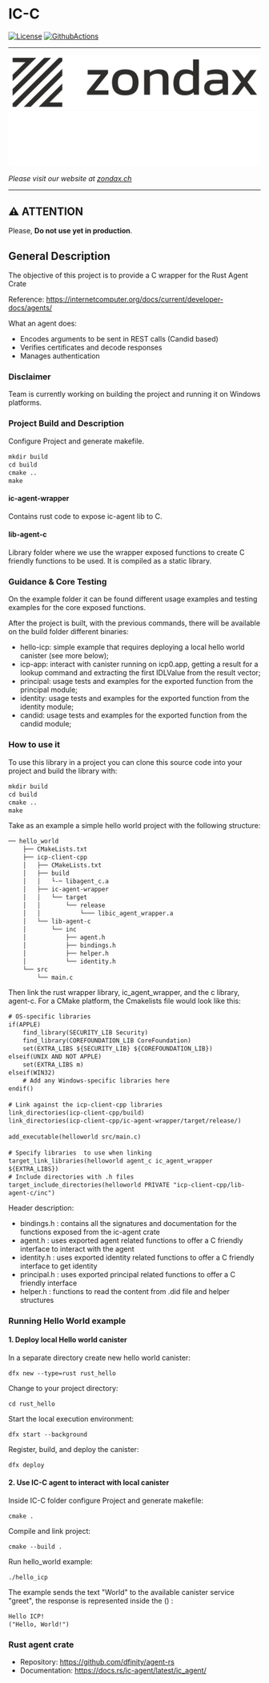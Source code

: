 # IC-C

[![License](https://img.shields.io/badge/License-Apache%202.0-blue.svg)](https://opensource.org/licenses/Apache-2.0)
[![GithubActions](https://github.com/zondax/icp-client-cpp/actions/workflows/build.yml/badge.svg)](https://github.com/Zondax/icp-client-cpp/blob/main/.github/workflows/build.yaml)

---

![zondax_light](docs/zondax_light.png#gh-light-mode-only)
![zondax_dark](docs/zondax_dark.png#gh-dark-mode-only)

_Please visit our website at [zondax.ch](https://www.zondax.ch)_

---

## :warning: ATTENTION

Please, **Do not use yet in production**.

## General Description

The objective of this project is to provide a C wrapper for the Rust Agent Crate

Reference: https://internetcomputer.org/docs/current/developer-docs/agents/

What an agent does:

- Encodes arguments to be sent in REST calls (Candid based)
- Verifies certificates and decode responses
- Manages authentication

### Disclaimer
Team is currently working on building the project and running it on Windows platforms.

### Project Build and Description

Configure Project and generate makefile.

    mkdir build
    cd build
    cmake ..
    make

#### ic-agent-wrapper

Contains rust code to expose ic-agent lib to C.

#### lib-agent-c

Library folder where we use the wrapper exposed functions
to create C friendly functions to be used. It is compiled as a static library.

### Guidance & Core Testing

On the example folder it can be found different usage examples and
testing examples for the core exposed functions. 

After the project is built, with the previous commands, there will be available on the build folder
different binaries:

- hello-icp: simple example that requires deploying a local hello world canister (see more below);
- icp-app: interact with canister running on icp0.app, getting a result for a lookup command and extracting the first IDLValue from the result vector;
- principal: usage tests and examples for the exported function from the principal module;
- identity: usage tests and examples for the exported function from the identity module;
- candid: usage tests and examples for the exported function from the candid module;

### How to use it

To use this library in a project you can clone this source code into your project and build the library with:

    mkdir build
    cd build
    cmake ..
    make

Take as an example a simple hello world project with the following structure:

    ── hello_world
        ├── CMakeLists.txt
        ├── icp-client-cpp
        │   ├── CMakeLists.txt
        │   ├── build
        │   │   └-─ libagent_c.a
        │   ├── ic-agent-wrapper
        │   │   └── target
        │   │       └── release
        │   │           └─── libic_agent_wrapper.a
        │   └── lib-agent-c
        │       └── inc
        │           ├── agent.h
        │           ├── bindings.h
        │           ├── helper.h
        │           └── identity.h
        └── src
            └── main.c

Then link the rust wrapper library, ic_agent_wrapper, and the c library, agent-c.
For a CMake platform, the Cmakelists file would look like this:

    # OS-specific libraries
    if(APPLE)
        find_library(SECURITY_LIB Security)
        find_library(COREFOUNDATION_LIB CoreFoundation)
        set(EXTRA_LIBS ${SECURITY_LIB} ${COREFOUNDATION_LIB})
    elseif(UNIX AND NOT APPLE)
        set(EXTRA_LIBS m)
    elseif(WIN32)
        # Add any Windows-specific libraries here
    endif()

    # Link against the icp-client-cpp libraries
    link_directories(icp-client-cpp/build)
    link_directories(icp-client-cpp/ic-agent-wrapper/target/release/)

    add_executable(helloworld src/main.c)

    # Specify libraries  to use when linking
    target_link_libraries(helloworld agent_c ic_agent_wrapper ${EXTRA_LIBS})
    # Include directories with .h files
    target_include_directories(helloworld PRIVATE "icp-client-cpp/lib-agent-c/inc")


Header description:
- bindings.h : contains all the signatures and documentation for the functions exposed from the ic-agent crate
- agent.h : uses exported agent related functions to offer a C friendly interface to interact with the agent
- identity.h : uses exported identity related functions to offer a C friendly interface to get identity
- principal.h : uses exported principal related functions to offer a C friendly interface
- helper.h : functions to read the content from .did file and helper structures

### Running Hello World example

#### 1. Deploy local Hello world canister

In a separate directory create new hello world canister:

    dfx new --type=rust rust_hello

Change to your project directory:

    cd rust_hello

Start the local execution environment:

    dfx start --background

Register, build, and deploy the canister:

    dfx deploy

#### 2. Use IC-C agent to interact with local canister

Inside IC-C folder configure Project and generate makefile:

    cmake .

Compile and link project:

    cmake --build .

Run hello_world example:

    ./hello_icp

The example sends the text "World" to the available canister service "greet", the response
is represented inside the () :

    Hello ICP! 
    ("Hello, World!")

### Rust agent crate

- Repository: https://github.com/dfinity/agent-rs
- Documentation: https://docs.rs/ic-agent/latest/ic_agent/
